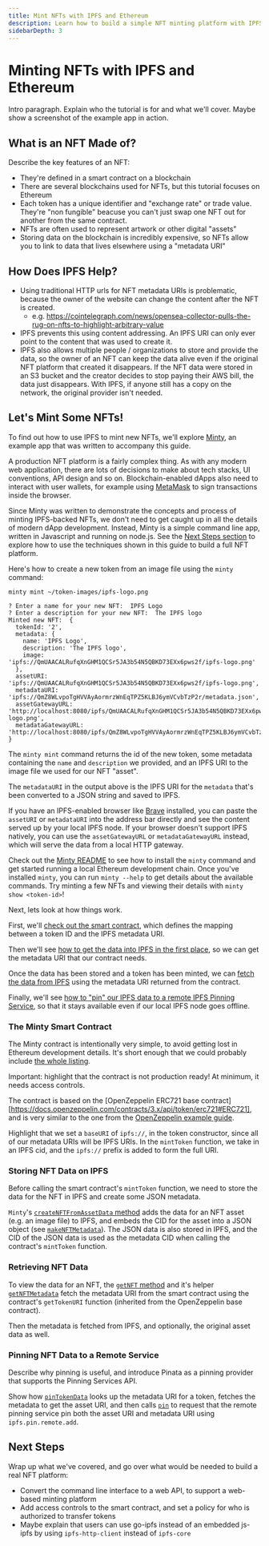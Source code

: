 ```yaml
---
title: Mint NFTs with IPFS and Ethereum
description: Learn how to build a simple NFT minting platform with IPFS and Ethereum.
sidebarDepth: 3
---
```


# Minting NFTs with IPFS and Ethereum

Intro paragraph. Explain who the tutorial is for and what we'll cover. Maybe show a screenshot of the example app in action.

## What is an NFT Made of?

Describe the key features of an NFT:

- They're defined in a smart contract on a blockchain
 - There are several blockchains used for NFTs, but this tutorial focuses on Ethereum
- Each token has a unique identifier and "exchange rate" or trade value. They're "non fungible" beacuse you can't just swap one NFT out for another from the same contract.
- NFTs are often used to represent artwork or other digital "assets"
- Storing data on the blockchain is incredibly expensive, so NFTs allow you to link to data that lives elsewhere using a "metadata URI"

## How Does IPFS Help?

- Using traditional HTTP urls for NFT metadata URIs is problematic, because the owner of the website can change the content after the NFT is created.
  - e.g. https://cointelegraph.com/news/opensea-collector-pulls-the-rug-on-nfts-to-highlight-arbitrary-value
- IPFS prevents this using content addressing. An IPFS URI can only ever point to the content that was used to create it.
- IPFS also allows multiple people / organizations to store and provide the data, so the owner of an NFT can keep the data alive even if the original NFT platform that created it disappears. If the NFT data were stored in an S3 bucket and the creator decides to stop paying their AWS bill, the data just disappears. With IPFS, if anyone still has a copy on the network, the original provider isn't needed.

## Let's Mint Some NFTs!

To find out how to use IPFS to mint new NFTs, we'll explore [Minty][minty-repo], an example app that was written to accompany this guide.

A production NFT platform is a fairly complex thing. As with any modern web application, there are lots of decisions to make about tech stacks, UI conventions, API design and so on. Blockchain-enabled dApps also need to interact with user wallets, for example using [MetaMask](https://metamask.io) to sign transactions inside the browser.

Since Minty was written to demonstrate the concepts and process of minting IPFS-backed NFTs, we don't need to get caught up in all the details of modern dApp development. Instead, Minty is a simple command line app, written in Javascript and running on node.js. See the [Next Steps section](#next-steps) to explore how to use the techniques shown in this guide to build a full NFT platform.

Here's how to create a new token from an image file using the `minty` command:

```
minty mint ~/token-images/ipfs-logo.png 

? Enter a name for your new NFT:  IPFS Logo
? Enter a description for your new NFT:  The IPFS logo
Minted new NFT:  {
  tokenId: '2',
  metadata: {
    name: 'IPFS Logo',
    description: 'The IPFS logo',
    image: 'ipfs://QmUAACALRufqXnGHM1QCSr5JA3b54N5QBKD73EXx6pws2f/ipfs-logo.png'
  },
  assetURI: 'ipfs://QmUAACALRufqXnGHM1QCSr5JA3b54N5QBKD73EXx6pws2f/ipfs-logo.png',
  metadataURI: 'ipfs://QmZ8WLvpoTgHVVAyAormrzWnEqTPZ5KLBJ6ymVCvbTzP2r/metadata.json',
  assetGatewayURL: 'http://localhost:8080/ipfs/QmUAACALRufqXnGHM1QCSr5JA3b54N5QBKD73EXx6pws2f/ipfs-logo.png',
  metadataGatewayURL: 'http://localhost:8080/ipfs/QmZ8WLvpoTgHVVAyAormrzWnEqTPZ5KLBJ6ymVCvbTzP2r/metadata.json'
}
```

The `minty mint` command returns the id of the new token, some metadata containing the `name` and `description` we provided, and an IPFS URI to the image file we used for our NFT "asset".

The `metadataURI` in the output above is the IPFS URI for the `metadata` that's been converted to a JSON string and saved to IPFS.

If you have an IPFS-enabled browser like [Brave](https://brave.com) installed, you can paste the `assetURI` or `metadataURI` into the address bar directly and see the content served up by your local IPFS node. If your browser doesn't support IPFS natively, you can use the `assetGatewayURL` or `metadataGatewayURL` instead, which will serve the data from a local HTTP gateway.

Check out the [Minty README][minty-repo] to see how to install the `minty` command and get started running a local Ethereum development chain. Once you've installed `minty`, you can run `minty --help` to get details about the available commands. Try minting a few NFTs and viewing their details with `minty show <token-id>`!

Next, lets look at how things work.

First, we'll [check out the smart contract](#the-minty-smart-contract), which defines the mapping between a token ID and the IPFS metadata URI.

Then we'll see [how to get the data into IPFS in the first place](#storing-nft-data-on-ipfs), so we can get the metadata URI that our contract needs.

Once the data has been stored and a token has been minted, we can [fetch the data from IPFS](#retrieving-nft-data) using the metadata URI returned from the contract.

Finally, we'll see [how to "pin" our IPFS data to a remote IPFS Pinning Service](#pinning-nft-data-to-a-remote-service), so that it stays available even if our local IPFS node goes offline.


### The Minty Smart Contract

The Minty contract is intentionally very simple, to avoid getting lost in Ethereum development details. 
It's short enough that we could probably include [the whole listing](https://github.com/yusefnapora/minty/blob/master/contracts/Minty.sol).

Important: highlight that the contract is not production ready! At minimum, it needs access controls.

The contract is based on the [OpenZeppelin ERC721 base contract][https://docs.openzeppelin.com/contracts/3.x/api/token/erc721#ERC721], and is very similar
to the one from the [OpenZeppelin example guide](https://docs.openzeppelin.com/contracts/3.x/erc721). 

Highlight that we set a `baseURI` of `ipfs://`, in the token constructor, since all of our metadata URIs will be IPFS URIs. In the `mintToken` function, we take in
an IPFS cid, and the `ipfs://` prefix is added to form the full URI.

### Storing NFT Data on IPFS

Before calling the smart contract's `mintToken` function, we need to store the data for the NFT in IPFS and create some JSON metadata.

`Minty`'s [`createNFTFromAssetData` method](https://github.com/yusefnapora/minty/blob/master/src/minty.js#L88-L115) adds the data for an NFT asset (e.g. an image file)
to IPFS, and embeds the CID for the asset into a JSON object (see [`makeNFTMetadata`](https://github.com/yusefnapora/minty/blob/master/src/minty.js#L142-L150)). 
The JSON data is also stored in IPFS, and the CID of the JSON data is used as the metadata CID when calling the contract's `mintToken` function.

### Retrieving NFT Data

To view the data for an NFT, the [`getNFT` method](https://github.com/yusefnapora/minty/blob/master/src/minty.js#L179-L193) and it's helper
[`getNFTMetadata`](https://github.com/yusefnapora/minty/blob/master/src/minty.js#L202-L207) fetch the metadata URI from the smart contract using the contract's
`getTokenURI` function (inherited from the OpenZeppelin base contract).

Then the metadata is fetched from IPFS, and optionally, the original asset data as well.

### Pinning NFT Data to a Remote Service

Describe why pinning is useful, and introduce Pinata as a pinning provider that supports the Pinning Services API.

Show how [`pinTokenData`](https://github.com/yusefnapora/minty/blob/master/src/minty.js#L356-L367) looks up the metadata URI for a token,
fetches the metadata to get the asset URI, and then calls [`pin`](https://github.com/yusefnapora/minty/blob/master/src/minty.js#L375-L394) to request that the remote pinning service pin both the asset URI and metadata URI using `ipfs.pin.remote.add`.

## Next Steps

Wrap up what we've covered, and go over what would be needed to build a real NFT platform:

- Convert the command line interface to a web API, to support a web-based minting platform
- Add access controls to the smart contract, and set a policy for who is authorized to transfer tokens
- Maybe explain that users can use go-ipfs instead of an embedded js-ipfs by using `ipfs-http-client` instead of `ipfs-core`


<!-- TODO: move minty repo to ipfs-shipyard? -->
[minty-repo]: https://github.com/yusefnapora/minty